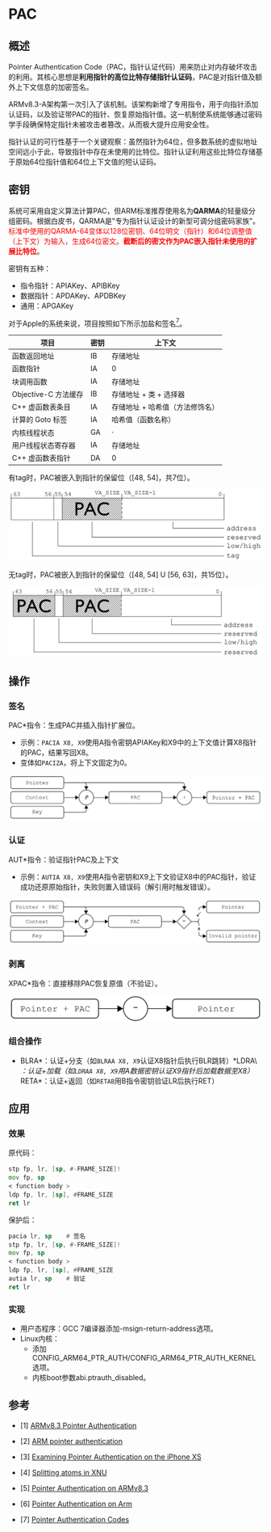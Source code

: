 # PAC

## 概述

Pointer Authentication Code（PAC，指针认证代码）用来防止对内存破坏攻击的利用。其核心思想是**利用指针的高位比特存储指针认证码**，PAC是对指针值及额外上下文信息的加密签名。

ARMv8.3-A架构第一次引入了该机制。该架构新增了专用指令，用于向指针添加认证码，以及验证带PAC的指针、恢复原始指针值。这一机制使系统能够通过密码学手段确保特定指针未被攻击者篡改，从而极大提升应用安全性。

指针认证的可行性基于一个关键观察：虽然指针为64位，但多数系统的虚拟地址空间远小于此，导致指针中存在未使用的比特位。指针认证利用这些比特位存储基于原始64位指针值和64位上下文值的短认证码。

## 密钥

系统可采用自定义算法计算PAC，但ARM标准推荐使用名为**QARMA**的轻量级分组密码。根据白皮书，QARMA是"专为指针认证设计的新型可调分组密码家族"。<font color="red">标准中使用的QARMA-64变体以128位密钥、64位明文（指针）和64位调整值（上下文）为输入，生成64位密文。**截断后的密文作为PAC嵌入指针未使用的扩展比特位**</font>。

密钥有五种：
* 指令指针：APIAKey、APIBKey
* 数据指针：APDAKey、APDBKey
* 通用：APGAKey

对于Apple的系统来说，项目按照如下所示加盐和签名[<sup>7</sup>](#refer-anchor-7)。

|项目|密钥|上下文|
|-|-|-|
|函数返回地址|IB|存储地址|
|函数指针|IA|0|
|块调用函数|IA|存储地址|
|Objective-C 方法缓存|IB|存储地址 + 类 + 选择器|
|C++ 虚函数表条目|IA|存储地址 + 哈希值（方法修饰名）|
|计算的 Goto 标签|IA|哈希值（函数名称）|
|内核线程状态|GA|·|
|用户线程状态寄存器|IA|存储地址|
|C++ 虚函数表指针|DA|0|

有tag时，PAC被嵌入到指针的保留位（[48, 54]，共7位）。

![../images/PAC_w_tag.png](../images/PAC_w_tag.png)

无tag时，PAC被嵌入到指针的保留位（[48, 54] U [56, 63]，共15位）。

![../images/PAC_wo_tag.png](../images/PAC_wo_tag.png)

## 操作

### 签名

PAC\*指令：生成PAC并插入指针扩展位。
* 示例：`PACIA X8, X9`使用A指令密钥APIAKey和X9中的上下文值计算X8指针的PAC，结果写回X8。
* 变体如`PACIZA`，将上下文固定为0。

![../images/PAC_sign.png](../images/PAC_sign.png)

### 认证

AUT\*指令：验证指针PAC及上下文
* 示例：`AUTIA X8, X9`使用A指令密钥和X9上下文验证X8中的PAC指针，验证成功还原原始指针，失败则置入错误码（解引用时触发错误）。

![../images/PAC_auth.pngt](../images/PAC_auth.png)

### 剥离

XPAC\*指令：直接移除PAC恢复原值（不验证）。

![../images/PAC_strip.png](../images/PAC_strip.png)

### 组合操作

* BLRA​​\*：认证+分支（如`BLRAA X8, X9`认证X8指针后执行BLR跳转）
​* ​LDRA​\​*：认证+加载（如`LDRAA X8, X9`用A数据密钥认证X9指针后加载数据至X8）
​​* RETA​​\*：认证+返回（如`RETAB`用B指令密钥验证LR后执行RET）

## 应用

### 效果

原代码：

```asm
stp fp, lr, [sp, #-FRAME_SIZE]!
mov fp, sp
< function body >
ldp fp, lr, [sp], #FRAME_SIZE
ret lr
```

保护后：
```asm
pacia lr, sp    # 签名
stp fp, lr, [sp, #-FRAME_SIZE]!
mov fp, sp
< function body >
ldp fp, lr, [sp], #FRAME_SIZE
autia lr, sp    # 验证
ret lr
```

### 实现

* 用户态程序：GCC 7编译器添加-msign-return-address选项。
* Linux内核：
  * 添加CONFIG_ARM64_PTR_AUTH/CONFIG_ARM64_PTR_AUTH_KERNEL选项。
  * 内核boot参数abi.ptrauth_disabled。

## 参考

<div id="refer-anchor-1"></div>

- [1] [ARMv8.3 Pointer Authentication](https://events.static.linuxfound.org/sites/events/files/slides/slides_23.pdf)

<div id="refer-anchor-2"></div>

- [2] [ARM pointer authentication](https://lwn.net/Articles/718888/)

<div id="refer-anchor-3"></div>

- [3] [Examining Pointer Authentication on the iPhone XS](https://googleprojectzero.blogspot.com/2019/02/examining-pointer-authentication-on.html)

<div id="refer-anchor-4"></div>

- [4] [Splitting atoms in XNU](https://googleprojectzero.blogspot.com/2019/04/splitting-atoms-in-xnu.html)

<div id="refer-anchor-5"></div>

- [5] [Pointer Authentication on ARMv8.3](https://www.qualcomm.com/content/dam/qcomm-martech/dm-assets/documents/pointer-auth-v7.pdf)

<div id="refer-anchor-6"></div>

- [6] [Pointer Authentication on Arm](https://learn.arm.com/learning-paths/servers-and-cloud-computing/pac/pac/)

<div id="refer-anchor-7"></div>

- [7] [Pointer Authentication Codes](https://support.apple.com/en-sg/guide/security/sec8b776536b/1/web/1#sec0167b469d)